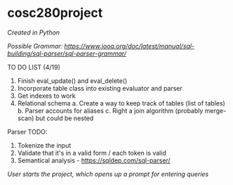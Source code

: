 # cosc280project
*Created in Python*

*Possible Grammar: https://www.jooq.org/doc/latest/manual/sql-building/sql-parser/sql-parser-grammar/*

TO DO LIST (4/19)
  1. Finish eval_update() and eval_delete()
  2. Incorporate table class into existing evaluator and parser
  3. Get indexes to work
  4. Relational schema
      a. Create a way to keep track of tables (list of tables)
      b. Parser accounts for aliases
      c. Right a join algorithm (probably merge-scan) but could be nested

Parser TODO:
  1. Tokenize the input
  2. Validate that it's in a valid form / each token is valid
  3. Semantical analysis - https://sqldep.com/sql-parser/

*User starts the project, which opens up a prompt for entering queries*
